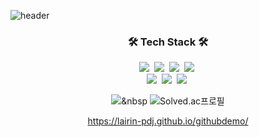 ![header](https://capsule-render.vercel.app/api?type=soft&color=auto&height=100&section=header&text=Dongjun-Park&fontSize=50&animation=twinkling)

<h3 align="center">🛠 Tech Stack 🛠</h3>

<div align="center">
  <img src="https://img.shields.io/badge/Python-3766AB?style=flat-square&logo=Python&logoColor=white"/></a>&nbsp 
  <img src="https://img.shields.io/badge/Java-007396?style=flat-square&logo=Java&logoColor=white"/></a>&nbsp 
  <img src="https://img.shields.io/badge/C++-00599C?style=flat-square&logo=C%2B%2B&logoColor=white"/></a>&nbsp 
  <img src="https://img.shields.io/badge/C-A8B9CC?style=flat-square&logo=C&logoColor=white"/></a>&nbsp 
  <br>
  <img src="https://img.shields.io/badge/Mysql-E6B91E?style=flat-square&logo=MySql&logoColor=white"/></a>&nbsp 
  <img src="https://img.shields.io/badge/HyperledgerFabric-DB3552?style=flat-square&logo=Hulu&logoColor=white"/></a>&nbsp 
  <img src="https://img.shields.io/badge/aws-333664?style=flat-square&logo=amazon-aws&logoColor=white"/></a>&nbsp 

  <img src="http://mazassumnida.wtf/api/v2/generate_badge?boj=pdj9696"/></a>&nbsp 
  ![Solved.ac프로필](http://mazassumnida.wtf/api/v2/generate_badge?boj=pdj9696)

  https://lairin-pdj.github.io/githubdemo/

</div>
